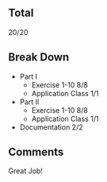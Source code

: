 ## Total ##
20/20

## Break Down ##
* Part I
  * Exercise 1-10 8/8
  * Application Class 1/1
* Part II
  * Exercise 1-10 8/8
  * Application Class 1/1
* Documentation 2/2

## Comments ##
Great Job!
